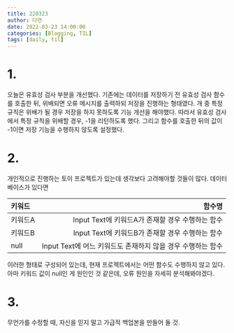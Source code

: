 ```yaml
---
title: 220323
author: 다연
date: 2022-03-23 14:00:00
categories: [Blogging, TIL]
tags: [daily, til]
---
```

# 1. 
오늘은 유효성 검사 부분을 개선했다. 기존에는 데이터를 저장하기 전 유효성 검사 함수를 호출한 뒤, 위배되면 오류 메시지를 출력하되 저장을 진행하는 형태였다. 개 중 특정 규칙은 위배가 될 경우 저장을 하지 못하도록 기능 개선을 해야했다. 따라서 유효성 검사에서 특정 규칙을 위배할 경우, -1을 리턴하도록 했다. 그리고 함수를 호출한 뒤의 값이 -1이면 저장 기능을 수행하지 않도록 설정했다.
# 2.
개인적으로 진행하는 토이 프로젝트가 있는데 생각보다 고려해야할 것들이 많다. 데이터베이스가 있다면

|키워드  | 함수명  | 
|:-----------|------------------------------:| 
| 키워드A | Input Text에 키워드A가 존재할 경우 수행하는 함수 | 
|키워드B  |Input Text에 키워드B가 존재할 경우 수행하는 함수   | 
| null |  Input Text에 어느 키워드도 존재하지 않을 경우 수행하는 함수 | 

이러한 형태로 구성되어 있는데, 현재 프로젝트에서는 어떤 함수도 수행하지 않고 있다. 아마 키워드 값이 null인 게 원인인 것 같은데, 오류 원인을 자세히 분석해봐야겠다.
# 3.
무언가를 수정할 때, 자신을 믿지 말고 가급적 백업본을 만들어 둘 것.
